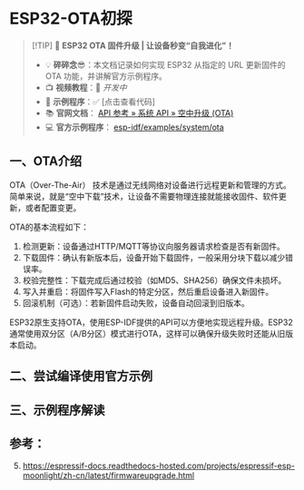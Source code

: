 # ESP32-OTA初探

> [!TIP] 🚀 **ESP32 OTA 固件升级 | 让设备秒变“自我进化”！**  
> - 💡 **碎碎念**😎：本文档记录如何实现 ESP32 从指定的 URL 更新固件的 OTA 功能，并讲解官方示例程序。<br/>  
> - 📺 **视频教程**：🚧 *开发中*<br/>  
> - 💾 **示例程序**：✅ [点击查看代码] <br/>  
> - 📚 **官网文档**： [API 参考 » 系统 API » 空中升级 (OTA)](https://docs.espressif.com/projects/esp-idf/zh_CN/stable/esp32/api-reference/system/ota.html)<br/>  
> - 💻 **官方示例程序**： [esp-idf/examples/system/ota](https://github.com/espressif/esp-idf/tree/v5.2.4/examples/system/ota)  

## 一、OTA介绍

OTA（Over-The-Air） 技术是通过无线网络对设备进行远程更新和管理的方式。简单来说，就是“空中下载”技术，让设备不需要物理连接就能接收固件、软件更新，或者配置变更。

OTA的基本流程如下：
1. 检测更新：设备通过HTTP/MQTT等协议向服务器请求检查是否有新固件。
2. 下载固件：确认有新版本后，设备开始下载固件，一般采用分块下载以减少错误率。
3. 校验完整性：下载完成后通过校验（如MD5、SHA256）确保文件未损坏。
4. 写入并重启：将固件写入Flash的特定分区，然后重启设备进入新固件。
5. 回滚机制（可选）：若新固件启动失败，设备自动回滚到旧版本。

ESP32原生支持OTA，使用ESP-IDF提供的API可以方便地实现远程升级。ESP32通常使用双分区（A/B分区）模式进行OTA，这样可以确保升级失败时还能从旧版本启动。
## 二、尝试编译使用官方示例





## 三、示例程序解读







## 参考：

5. https://espressif-docs.readthedocs-hosted.com/projects/espressif-esp-moonlight/zh-cn/latest/firmwareupgrade.html